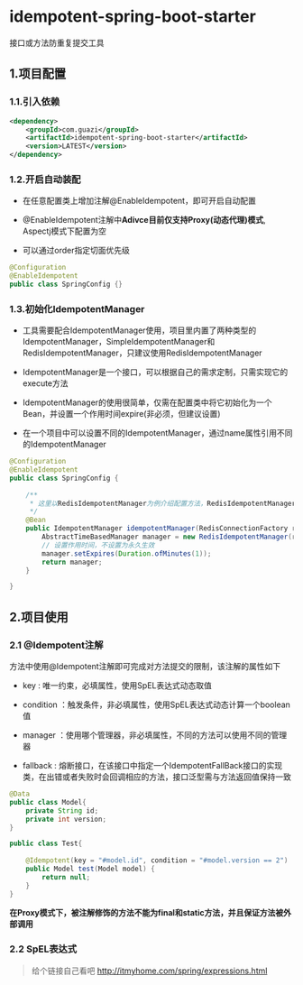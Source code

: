 # idempotent-spring-boot-starter

接口或方法防重复提交工具

## 1.项目配置

### 1.1.引入依赖

```xml
<dependency>
    <groupId>com.guazi</groupId>
    <artifactId>idempotent-spring-boot-starter</artifactId>
    <version>LATEST</version>
</dependency>
```

### 1.2.开启自动装配

- 在任意配置类上增加注解@EnableIdempotent，即可开启自动配置

- @EnableIdempotent注解中**Adivce目前仅支持Proxy(动态代理)模式**, Aspectj模式下配置为空

- 可以通过order指定切面优先级

```java
@Configuration
@EnableIdempotent
public class SpringConfig {}
```

### 1.3.初始化IdempotentManager

- 工具需要配合IdempotentManager使用，项目里内置了两种类型的IdempotentManager，SimpleIdempotentManager和RedisIdempotentManager，只建议使用RedisIdempotentManager

- IdempotentManager是一个接口，可以根据自己的需求定制，只需实现它的execute方法

- IdempotentManager的使用很简单，仅需在配置类中将它初始化为一个Bean，并设置一个作用时间expire(非必须，但建议设置)

- 在一个项目中可以设置不同的IdempotentManager，通过name属性引用不同的IdempotentManager

```java
@Configuration
@EnableIdempotent
public class SpringConfig {
    
    /**
     * 这里以RedisIdempotentManager为例介绍配置方法，RedisIdempotentManager需要RedisConnectionFactory
     */
    @Bean
    public IdempotentManager idempotentManager(RedisConnectionFactory redisConnectionFactory) {
        AbstractTimeBasedManager manager = new RedisIdempotentManager(redisConnectionFactory);
        // 设置作用时间，不设置为永久生效
        manager.setExpires(Duration.ofMinutes(1));
        return manager;
    }

}
```

## 2.项目使用

### 2.1 @Idempotent注解

方法中使用@Idempotent注解即可完成对方法提交的限制，该注解的属性如下

- key : 唯一约束，必填属性，使用SpEL表达式动态取值

- condition ：触发条件，非必填属性，使用SpEL表达式动态计算一个boolean值

- manager ：使用哪个管理器，非必填属性，不同的方法可以使用不同的管理器

- fallback : 熔断接口，在该接口中指定一个IdempotentFallBack接口的实现类，在出错或者失败时会回调相应的方法，接口泛型需与方法返回值保持一致

```java
@Data
public class Model{
    private String id;
    private int version;
}

public class Test{
    
    @Idempotent(key = "#model.id", condition = "#model.version == 2")   
    public Model test(Model model) {
        return null;
    }
}
```

**在Proxy模式下，被注解修饰的方法不能为final和static方法，并且保证方法被外部调用**

### 2.2 SpEL表达式

> 给个链接自己看吧 http://itmyhome.com/spring/expressions.html

